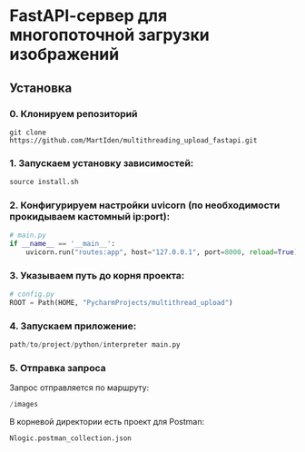 # FastAPI-cервер для многопоточной загрузки  изображений

## Установка

### 0. Клонируем репозиторий
```
git clone https://github.com/MartIden/multithreading_upload_fastapi.git
```

### 1. Запускаем установку зависимостей: 
```python
source install.sh
```
### 2. Конфигурируем настройки uvicorn (по необходимости прокидываем кастомный ip:port):
```python
# main.py
if __name__ == '__main__':
    uvicorn.run("routes:app", host="127.0.0.1", port=8000, reload=True)
```
### 3. Указываем путь до корня проекта:
```python
# config.py
ROOT = Path(HOME, "PycharmProjects/multithread_upload")
```
### 4. Запускаем приложение:
```python
path/to/project/python/interpreter main.py
```
### 5. Отправка запроса
Запрос отправляется по маршруту:
```python
/images
```
В корневой директории есть проект для Postman:
```python
Nlogic.postman_collection.json 
```

